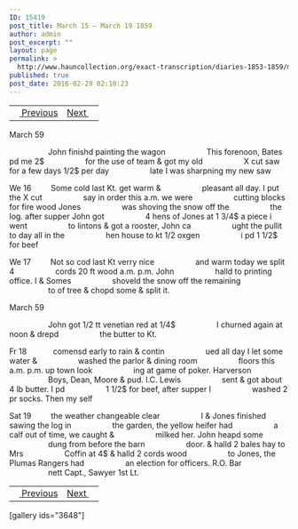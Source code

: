 ```yaml
---
ID: 15419
post_title: March 15 – March 19 1859
author: admin
post_excerpt: ""
layout: page
permalink: >
  http://www.hauncollection.org/exact-transcription/diaries-1853-1859/march-15-march-19-1859/
published: true
post_date: 2016-02-29 02:10:23
---
```

<table style="width: 100%;" align="center">
<tbody>
<tr>
<td><a href="http://www.hauncollection.org/version-2/diaries-1853-1859/march-11-march-15-1859/"><img src="https://lh3.googleusercontent.com/-EFJpxxNiPNw/VqgtWBCZrMI/AAAAAAAAAFU/WfY4lPFWWkg/s800-Ic42/Soeb-Plain-Arrows-8-10px.png" alt="" width="10" height="10" /> Previous</a></td>
<td style="text-align: right;"><a href="http://www.hauncollection.org/version-2/diaries-1853-1859/march-20-march-25-1859/">Next <img src="https://lh3.googleusercontent.com/-67k0cYlpXHw/VqgtWKz1MXI/AAAAAAAAAFU/k9PW_Piyurk/s800-Ic42/Soeb-Plain-Arrows-5-10px.png" alt="" width="10" height="10" /></a></td>
</tr>
</tbody>
</table>
March 59

<span style="margin-left: 70px;">John finishd painting the wagon
<span style="margin-left: 70px;">This forenoon, Bates pd me 2$
<span style="margin-left: 70px;">for the use of team &amp; got my old
<span style="margin-left: 70px;">X cut saw for a few days 1/2$ per day
<span style="margin-left: 70px;">late I was sharpning my new saw</span></span></span></span></span>

We 16         Some cold last Kt. get warm &amp;
<span style="margin-left: 70px;">pleasant all day. I put the X cut
<span style="margin-left: 70px;">say in order this a.m. we were
<span style="margin-left: 70px;">cutting blocks for fire wood Jones
<span style="margin-left: 70px;">was shoving the snow off the
<span style="margin-left: 70px;">the log. after supper John got
<span style="margin-left: 70px;">4 hens of Jones at 1 3/4$ a piece i went
<span style="margin-left: 70px;">to lintons &amp; got a rooster, John ca
<span style="margin-left: 70px;">ught the pullit to day all in the
<span style="margin-left: 70px;">hen house to kt 1/2 oxgen
<span style="margin-left: 70px;">i pd 1 1/2$ for beef</span></span></span></span></span></span></span></span></span></span>

We 17         Not so cod last Kt verry nice
<span style="margin-left: 70px;">and warm today we split 4
<span style="margin-left: 70px;">cords 20 ft wood a.m. p.m. John
<span style="margin-left: 70px;">halld to printing office. I &amp; Somes
<span style="margin-left: 70px;">shoveld the snow off the remaining
<span style="margin-left: 70px;">to of tree &amp; chopd some &amp; split it.</span></span></span></span></span>

March 59

<span style="margin-left: 70px;">John got 1/2 tt venetian red at 1/4$
<span style="margin-left: 70px;">I churned again at noon &amp; drepd
<span style="margin-left: 70px;">the butter to Kt.</span></span></span>

Fr 18            comensd early to rain &amp; contin
<span style="margin-left: 70px;">ued all day I let some water &amp;
<span style="margin-left: 70px;">washed the parlor &amp; dining room
<span style="margin-left: 70px;">floors this a.m. p.m. up town look
<span style="margin-left: 70px;">ing at game of poker. Harverson
<span style="margin-left: 70px;">Boys, Dean, Moore &amp; pud. I.C. Lewis
<span style="margin-left: 70px;">sent &amp; got about 4 lb butter. I pd
<span style="margin-left: 70px;">1 1/2$ for beef, after supper I
<span style="margin-left: 70px;">washed 2 pr socks. Then my self</span></span></span></span></span></span></span></span>

Sat 19         the weather changeable clear
<span style="margin-left: 70px;">I &amp; Jones finished sawing the log in
<span style="margin-left: 70px;">the garden, the yellow heifer had
<span style="margin-left: 70px;">a calf out of time, we caught &amp;
<span style="margin-left: 70px;">milked her. John heapd some
<span style="margin-left: 70px;">dung from before the barn
<span style="margin-left: 70px;">door. &amp; halld 2 bales hay to Mrs
<span style="margin-left: 70px;">Coffin at 4$ &amp; halld 2 cords wood
<span style="margin-left: 70px;">to Jones, the Plumas Rangers had
<span style="margin-left: 70px;">an election for officers. R.O. Bar
<span style="margin-left: 70px;">nett Capt., Sawyer 1st Lt.</span></span></span></span></span></span></span></span></span></span>
<table style="width: 100%;" align="center">
<tbody>
<tr>
<td><a href="http://www.hauncollection.org/version-2/diaries-1853-1859/march-11-march-15-1859/"><img src="https://lh3.googleusercontent.com/-EFJpxxNiPNw/VqgtWBCZrMI/AAAAAAAAAFU/WfY4lPFWWkg/s800-Ic42/Soeb-Plain-Arrows-8-10px.png" alt="" width="10" height="10" /> Previous</a></td>
<td style="text-align: right;"><a href="http://www.hauncollection.org/version-2/diaries-1853-1859/march-20-march-25-1859/">Next <img src="https://lh3.googleusercontent.com/-67k0cYlpXHw/VqgtWKz1MXI/AAAAAAAAAFU/k9PW_Piyurk/s800-Ic42/Soeb-Plain-Arrows-5-10px.png" alt="" width="10" height="10" /></a></td>
</tr>
</tbody>
</table>
[gallery ids="3648"]